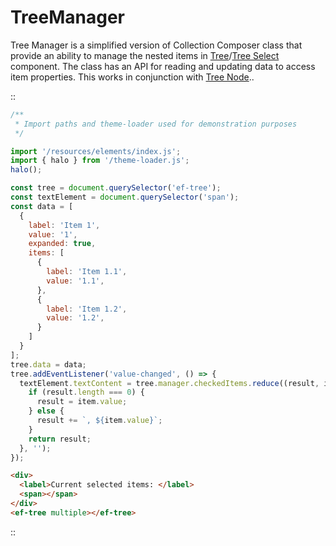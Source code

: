 <!-- 
title: TreeManager
location: ./custom-components/utils/tree-manager
type: page
layout: default
-->

# TreeManager

Tree Manager is a simplified version of Collection Composer class that provide an ability to manage the nested items in [Tree](/elements/tree)/[Tree Select](/elements/tree-select) component. The class has an API for reading and updating data to access item properties. This works in conjunction with [Tree Node](/custom-components/utils/tree-node).. 

::
```javascript
/**
 * Import paths and theme-loader used for demonstration purposes
 */

import '/resources/elements/index.js';
import { halo } from '/theme-loader.js';
halo();

const tree = document.querySelector('ef-tree');
const textElement = document.querySelector('span');
const data = [
  {
    label: 'Item 1',
    value: '1',
    expanded: true,
    items: [
      {
        label: 'Item 1.1',
        value: '1.1',
      },
      {
        label: 'Item 1.2',
        value: '1.2',
      }
    ]
  }
];
tree.data = data;
tree.addEventListener('value-changed', () => {
  textElement.textContent = tree.manager.checkedItems.reduce((result, item) => {
    if (result.length === 0) {
      result = item.value;
    } else {
      result += `, ${item.value}`;
    }
    return result;
  }, '');
});
```

```html
<div>
  <label>Current selected items: </label>
  <span></span>
</div>
<ef-tree multiple></ef-tree>
```
::